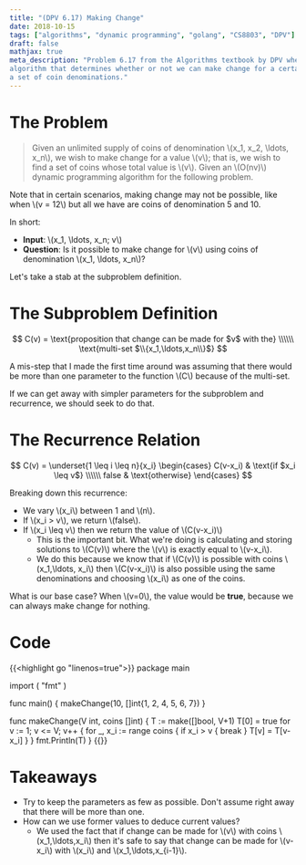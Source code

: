 ```yaml
---
title: "(DPV 6.17) Making Change"
date: 2018-10-15
tags: ["algorithms", "dynamic programming", "golang", "CS8803", "DPV"]
draft: false
mathjax: true
meta_description: "Problem 6.17 from the Algorithms textbook by DPV where we write an
algorithm that determines whether or not we can make change for a certain value given
a set of coin denominations."
---
```


# The Problem

> Given an unlimited supply of coins of denomination \\(x_1, x_2, \ldots, x_n\\),
  we wish to make change for a value \\(v\\); that is, we wish to find a set of coins
  whose total value is \\(v\\). Given an \\(O(nv)\\) dynamic programming algorithm
  for the following problem.

Note that in certain scenarios, making change may not be possible, like when 
\\(v = 12\\) but all we have are coins of denomination 5 and 10.

In short:

* __Input__: \\(x_1, \ldots, x_n; v\\)
* __Question__: Is it possible to make change for \\(v\\) using coins of denomination
  \\(x_1, \ldots, x_n\\)?

Let's take a stab at the subproblem definition.

# The Subproblem Definition

$$
C(v) = \text{proposition that change can be made for $v$ with the} \\\\\\
\text{multi-set $\\{x_1,\ldots,x_n\\}$}
$$

A mis-step that I made the first time around was assuming that there would be more than
one parameter to the function \\(C\\) because of the multi-set. 

If we can get away with simpler parameters for the subproblem and recurrence, we
should seek to do that.

# The Recurrence Relation

$$
C(v) = \underset{1 \leq i \leq n}{x_i}
\begin{cases}
  C(v-x_i) & \text{if $x_i \leq v$} \\\\\\
  false & \text{otherwise}
\end{cases}
$$

Breaking down this recurrence:

* We vary \\(x_i\\) between 1 and \\(n\\).
* If \\(x_i > v\\), we return \\(false\\).
* If \\(x_i \leq v\\) then we return the value of \\(C(v-x_i)\\)
  * This is the important bit. What we're doing is calculating and storing solutions
  to \\(C(v)\\) where the \\(v\\) is exactly equal to \\(v-x_i\\).
  * We do this because we know that if \\(C(v)\\) is possible with coins 
  \\(x_1,\ldots, x_i\\) then \\(C(v-x_i)\\) is also possible using the same
  denominations and choosing \\(x_i\\) as one of the coins.

What is our base case? When \\(v=0\\), the value would be __true__, because we
can always make change for nothing.

# Code
{{<highlight go "linenos=true">}}
package main

import (
  "fmt"
)

func main() {
  makeChange(10, []int{1, 2, 4, 5, 6, 7})
}

func makeChange(V int, coins []int) {
  T := make([]bool, V+1)
  T[0] = true
  for v := 1; v <= V; v++ {
    for _, x_i := range coins {
      if x_i > v {
        break
      }
      T[v] = T[v-x_i]
    }
  }
  fmt.Println(T)
}
{{</highlight>}}

# Takeaways
* Try to keep the parameters as few as possible. Don't assume right away that 
  there will be more than one.
* How can we use former values to deduce current values? 
    * We used the fact that if change can be made for \\(v\\) with coins 
      \\(x_1,\ldots,x_i\\) then it's safe to say that change can be made for \\(v-x_i\\) 
      with \\(x_i\\) and \\(x_1,\ldots,x\_{i-1}\\).
